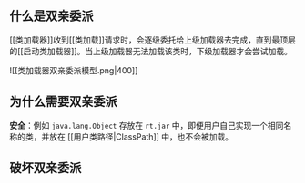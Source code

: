 ## 什么是双亲委派
[[类加载器]]收到[[类加载]]请求时，会逐级委托给上级加载器去完成，直到最顶层的[[启动类加载器]]。当上级加载器无法加载该类时，下级加载器才会尝试加载。

![[类加载器双亲委派模型.png|400]]

## 为什么需要双亲委派
**安全**：例如 `java.lang.Object` 存放在 `rt.jar` 中，即便用户自己实现一个相同名称的类，并放在 [[用户类路径|ClassPath]] 中，也不会被加载。

## 破坏双亲委派